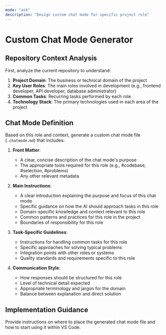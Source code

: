 ```yaml
---
mode: "ask"
description: "Design custom chat mode for specific project role"
---
```

# Custom Chat Mode Generator

## Repository Context Analysis

First, analyze the current repository to understand:

1. **Project Domain**: The business or technical domain of the project
2. **Key User Roles**: The main roles involved in development (e.g., frontend developer, API developer, database administrator)
3. **Common Tasks**: Recurring tasks performed by each role
4. **Technology Stack**: The primary technologies used in each area of the project

## Chat Mode Definition

Based on this role and context, generate a custom chat mode file (`.chatmode.md`) that includes:

1. **Front Matter**:
   - A clear, concise description of the chat mode's purpose
   - The appropriate tools required for this role (e.g., #codebase, #selection, #problems)
   - Any other relevant metadata

2. **Main Instructions**:
   - A clear introduction explaining the purpose and focus of this chat mode
   - Specific guidance on how the AI should approach tasks in this role
   - Domain-specific knowledge and context relevant to this role
   - Common patterns and practices for this role in the project
   - Boundaries of responsibility for this role

3. **Task-Specific Guidelines**:
   - Instructions for handling common tasks for this role
   - Specific approaches for solving typical problems
   - Integration points with other roles or systems
   - Quality standards and requirements specific to this role

4. **Communication Style**:
   - How responses should be structured for this role
   - Level of technical detail expected
   - Appropriate terminology and jargon for the domain
   - Balance between explanation and direct solution

## Implementation Guidance

Provide instructions on where to place the generated chat mode file and how to start using it within VS Code.
